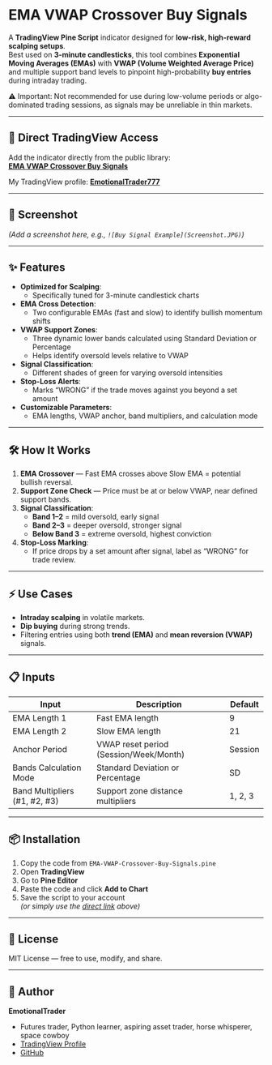 # EMA VWAP Crossover Buy Signals

A **TradingView Pine Script** indicator designed for **low-risk, high-reward scalping setups**.  
Best used on **3-minute candlesticks**, this tool combines **Exponential Moving Averages (EMAs)** with **VWAP (Volume Weighted Average Price)** and multiple support band levels to pinpoint high-probability **buy entries** during intraday trading.

⚠️ Important: Not recommended for use during low-volume periods or algo-dominated trading sessions, as signals may be unreliable in thin markets.

---

## 📎 Direct TradingView Access
Add the indicator directly from the public library:  
**[EMA VWAP Crossover Buy Signals](https://www.tradingview.com/script/CwsxodkT-EMA-VWAP-crossover-Buy-signals/)**

My TradingView profile: **[EmotionalTrader777](https://www.tradingview.com/u/EmotionalTrader777/)**

---

## 📸 Screenshot
*(Add a screenshot here, e.g., `![Buy Signal Example](Screenshot.JPG)`)*

---

## ✨ Features
- **Optimized for Scalping**:
  - Specifically tuned for 3-minute candlestick charts
- **EMA Cross Detection**:
  - Two configurable EMAs (fast and slow) to identify bullish momentum shifts
- **VWAP Support Zones**:
  - Three dynamic lower bands calculated using Standard Deviation or Percentage
  - Helps identify oversold levels relative to VWAP
- **Signal Classification**:
  - Different shades of green for varying oversold intensities
- **Stop-Loss Alerts**:
  - Marks “WRONG” if the trade moves against you beyond a set amount
- **Customizable Parameters**:
  - EMA lengths, VWAP anchor, band multipliers, and calculation mode

---

## 🛠 How It Works
1. **EMA Crossover** — Fast EMA crosses above Slow EMA = potential bullish reversal.
2. **Support Zone Check** — Price must be at or below VWAP, near defined support bands.
3. **Signal Classification**:
   - **Band 1–2** = mild oversold, early signal
   - **Band 2–3** = deeper oversold, stronger signal
   - **Below Band 3** = extreme oversold, highest conviction
4. **Stop-Loss Marking**:
   - If price drops by a set amount after signal, label as “WRONG” for trade review.

---

## ⚡ Use Cases
- **Intraday scalping** in volatile markets.
- **Dip buying** during strong trends.
- Filtering entries using both **trend (EMA)** and **mean reversion (VWAP)** signals.

---

## 📋 Inputs
| Input                      | Description                                   | Default |
|----------------------------|-----------------------------------------------|---------|
| EMA Length 1               | Fast EMA length                               | 9       |
| EMA Length 2               | Slow EMA length                               | 21      |
| Anchor Period               | VWAP reset period (Session/Week/Month)       | Session |
| Bands Calculation Mode      | Standard Deviation or Percentage             | SD      |
| Band Multipliers (#1, #2, #3)| Support zone distance multipliers            | 1, 2, 3 |

---

## 📦 Installation
1. Copy the code from `EMA-VWAP-Crossover-Buy-Signals.pine`
2. Open **TradingView**
3. Go to **Pine Editor**
4. Paste the code and click **Add to Chart**
5. Save the script to your account  
   *(or simply use the [direct link](https://www.tradingview.com/script/CwsxodkT-EMA-VWAP-crossover-Buy-signals/) above)*

---

## 📜 License
MIT License — free to use, modify, and share.

---

## 👤 Author
**EmotionalTrader**  
- Futures trader, Python learner, aspiring asset trader, horse whisperer, space cowboy  
- [TradingView Profile](https://www.tradingview.com/u/EmotionalTrader777/)  
- [GitHub](https://github.com/EmotionalTrader)

